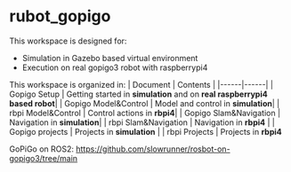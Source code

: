 # **rubot_gopigo**

This workspace is designed for:
- Simulation in Gazebo based virtual environment
- Execution on real gopigo3 robot with raspberrypi4

This workspace is organized in:
| Document | Contents   |
|------|------|
|   Gopigo Setup  | Getting started in **simulation** and on **real raspberrypi4 based robot**|
|   Gopigo Model&Control  | Model and control in **simulation**|
|   rbpi Model&Control  | Control actions in **rbpi4**|
|   Gopigo Slam&Navigation  | Navigation in **simulation**|
| rbpi Slam&Navigation | Navigation in **rbpi4** |
| Gopigo projects | Projects in **simulation** |
| rbpi Projects | Projects in **rbpi4**

GoPiGo on ROS2:
https://github.com/slowrunner/rosbot-on-gopigo3/tree/main
